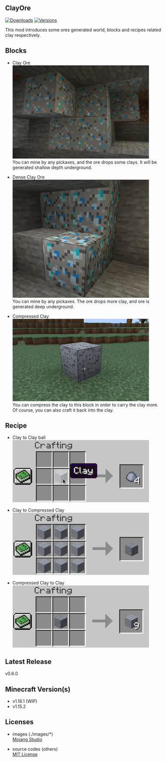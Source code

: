 
ClayOre
---
[![Downloads](http://cf.way2muchnoise.eu/403808.svg)](https://www.curseforge.com/minecraft/mc-mods/clayore)
[![Versions](http://cf.way2muchnoise.eu/versions/403808.svg)](https://www.curseforge.com/minecraft/mc-mods/clayore)

This mod introduces some ores generated world, blocks and recipes related clay respectively.

Blocks
---

- Clay Ore  
![clay ore](./images/clay_ore.png)  
You can mine by any pickaxes, and the ore drops some clays. It will be generated shallow depth underground.

- Dense Clay Ore  
![dense clay ore](./images/dense_clay_ore.png)  
You can mine by any pickaxes. The ore drops more clay, and ore is generated deep underground.

- Compressed Clay  
![compressed clay](./images/compressed_clay.png)  
You can compress the clay to this block in order to carry the clay more. Of course, you can also craft it back into the clay.

Recipe
---

- Clay to Clay ball  
![clay to clay ball](./images/clay_to_clay_balls.png)

- Clay to Compressed Clay  
![clay to compressed clay](./images/clay_to_compressed_clay.png)

- Compressed Clay to Clay  
![compressed clay to clay](./images/compressed_clay_to_clay.png)

Latest Release
-----
v0.6.0

Minecraft Version(s)
-----
- v1.16.1 (WIP)
- v1.15.2

Licenses
---

- images (./images/*)  
[Mojang Studio](https://account.mojang.com/documents/minecraft_eula)

- source codes (others)  
[MIT License](./LICENSE)
